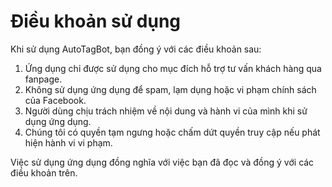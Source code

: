 # Điều khoản sử dụng

Khi sử dụng AutoTagBot, bạn đồng ý với các điều khoản sau:

1. Ứng dụng chỉ được sử dụng cho mục đích hỗ trợ tư vấn khách hàng qua fanpage.
2. Không sử dụng ứng dụng để spam, lạm dụng hoặc vi phạm chính sách của Facebook.
3. Người dùng chịu trách nhiệm về nội dung và hành vi của mình khi sử dụng ứng dụng.
4. Chúng tôi có quyền tạm ngưng hoặc chấm dứt quyền truy cập nếu phát hiện hành vi vi phạm.

Việc sử dụng ứng dụng đồng nghĩa với việc bạn đã đọc và đồng ý với các điều khoản trên.
